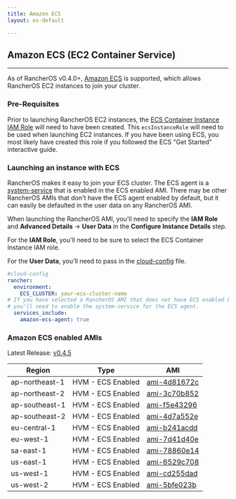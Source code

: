 ```yaml
---
title: Amazon ECS
layout: os-default

---
```


## Amazon ECS (EC2 Container Service)
---

As of RancherOS v0.4.0+, [Amazon ECS](https://aws.amazon.com/ecs/) is supported, which allows RancherOS EC2 instances to join your cluster. 

### Pre-Requisites

Prior to launching RancherOS EC2 instances, the [ECS Container Instance IAM Role](http://docs.aws.amazon.com/AmazonECS/latest/developerguide/instance_IAM_role.html) will need to have been created. This `ecsInstanceRole` will need to be used when launching EC2 instances. If you have been using ECS, you most likely have created this role if you followed the ECS "Get Started" interactive guide. 

### Launching an instance with ECS

RancherOS makes it easy to join your ECS cluster. The ECS agent is a [system-service]({{site.baseurl}}/os/configuration/system-services/) that is enabled in the ECS enabled AMI. There may be other RancherOS AMIs that don't have the ECS agent enabled by default, but it can easily be defaulted in the user data on any RancherOS AMI. 

When launching the RancherOS AMI, you'll need to specify the **IAM Role** and **Advanced Details** -> **User Data** in the **Configure Instance Details** step. 

For the **IAM Role**, you'll need to be sure to select the ECS Container Instance IAM role. 

For the **User Data**, you'll need to pass in the [cloud-config]({{site.baseurl}}/os/cloud-config/) file.

```yaml
#cloud-config
rancher:
  environment:
    ECS_CLUSTER: your-ecs-cluster-name
# If you have selected a RancherOS AMI that does not have ECS enabled by default,
# you'll need to enable the system-service for the ECS agent.
  services_include:
    amazon-ecs-agent: true
```

### Amazon ECS enabled AMIs

Latest Release: [v0.4.5](https://github.com/rancher/os/releases/tag/v0.4.5)

Region | Type | AMI
---|--- | ---
ap-northeast-1 | HVM - ECS Enabled |  [ami-4d81672c](https://console.aws.amazon.com/ec2/home?region=ap-northeast-1#launchInstanceWizard:ami=ami-4d81672c)
ap-northeast-2 | HVM - ECS Enabled |  [ami-3c70b852](https://console.aws.amazon.com/ec2/home?region=ap-northeast-2#launchInstanceWizard:ami=ami-3c70b852)
ap-southeast-1 | HVM - ECS Enabled |  [ami-f5e43296](https://console.aws.amazon.com/ec2/home?region=ap-southeast-1#launchInstanceWizard:ami=ami-f5e43296)
ap-southeast-2 | HVM - ECS Enabled |  [ami-4d7a552e](https://console.aws.amazon.com/ec2/home?region=ap-southeast-2#launchInstanceWizard:ami=ami-4d7a552e)
eu-central-1 | HVM - ECS Enabled |  [ami-b241acdd](https://console.aws.amazon.com/ec2/home?region=eu-central-1#launchInstanceWizard:ami=ami-b241acdd)
eu-west-1 | HVM - ECS Enabled |  [ami-7d41d40e](https://console.aws.amazon.com/ec2/home?region=eu-west-1#launchInstanceWizard:ami=ami-7d41d40e)
sa-east-1 | HVM - ECS Enabled |  [ami-78860e14](https://console.aws.amazon.com/ec2/home?region=sa-east-1#launchInstanceWizard:ami=ami-78860e14)
us-east-1 | HVM - ECS Enabled |  [ami-6529c708](https://console.aws.amazon.com/ec2/home?region=us-east-1#launchInstanceWizard:ami=ami-6529c708)
us-west-1 | HVM - ECS Enabled |  [ami-cd255dad](https://console.aws.amazon.com/ec2/home?region=us-west-1#launchInstanceWizard:ami=ami-cd255dad)
us-west-2 | HVM - ECS Enabled |  [ami-5bfe023b](https://console.aws.amazon.com/ec2/home?region=us-west-2#launchInstanceWizard:ami=ami-5bfe023b)